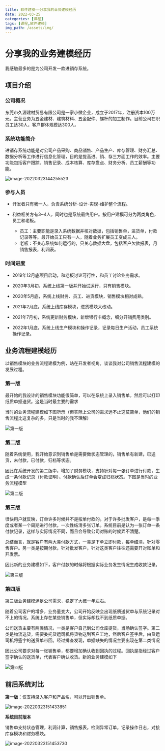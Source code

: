 ```yaml
---
title: 软件建模——分享我的业务建模经历
date: 2022-03-25
categories: [课程]
tags: [课程,软件建模]   
img_path: /assets/img/
---
```


# 分享我的业务建模经历

我感触最多的是为公司开发一款进销存系统。

## 项目介绍

### **公司概况**

东莞市久源建材贸易有限公司是一家小微企业，成立于2017年，注册资本100万元。主营业务为五金建材、建筑材料、五金配件、螺杆的加工制作。目前公司在职员工达30人，客户群体规模达300人。

### **系统功能简介**

进销存系统功能是对公司产品采购、商品销售、产品生产、库存管理、财务汇总、数据分析等工作进行信息化管理，目的是提高进、销、存三方面工作的效率。主要功能包括客户跟踪、销售记录、成本核算、库存盘点、财务分析、员工薪酬等功能。

![image-20220323144255523](故事.assets/image-20220323144255523.png)

### **参与人员**

- 开发者只有我一人，负责系统分析-设计-实现-维护整个流程。

- 利益相关方有3~4人，同时也是系统最终用户。按用户建模可分为两类角色，员工和老板。

  - 员工：主要职能是录入系统数据并核对数据，包括销售单，进货单，付款记录等等。最开始员工只有一人，随着业务扩展员工变成三人。
  - 老板：不关心系统如何运行的，只关心数据大盘，包括客户欠款报表，月销售报表，利润表。

### **时间进度**

- 2019年12月底项目启动，和老板讨论可行性，和员工讨论业务需求。

- 2020年3月初，系统上线第一版并开始试运行，只有销售模块。
- 2020年5月底，系统上线财务、员工、进货模块，销售模块相对成熟。
- 2021年2月底，系统上线库存模块，进货模块大改动。
- 2021年7月初，系统更新财务模块，新增银行卡概念，细分开销费用类别。
- 2022年1月底，系统上线生产模块和操作记录，记录每日生产活动，员工系统操作记录。

## 业务流程建模经历

以销售模块的业务流程建模为例，站在开发者视角，谈谈我对公司销售流程建模的发展过程。

### 第一版

最开始的我设计的销售模块功能很简单，可以在系统上录入销售单，然后可以打印纸质单据送货。这是当时最主要的需求

当时的业务流程建模如下图所示（但实际上公司的需求远不止这莫简单，他们的销售流程比这复杂的多，只是当时的我不理解）

![第一版](故事.assets/第一版.png)

### 第二版

随着系统使用，我开始意识到销售单是需要做状态管理的，销售单有新建，已送货，未付款，已付款，归档等状态。

因此在系统开发的第二版中，增加了财务模块，支持针对每一张订单进行付款，生成一条付款记录（付款证明）。付款确认后订单会变成归档状态。下图是当时的业务流程模型

![第二版](故事.assets/第二版.png)

### 第三版

很快用户就反映，订单许多时候并不是按单付款的。对于许多批发客户，是每一季度或者某一个周期进行付款，一次性结清多张订单。系统目前是认为一张订单一条付款记录，这样与实际情况不同，而且会导致公司对账的时候弄不清楚。

总结而言，就是客户有两大类付款方式，一类是下单立即付款，每单结清，针对零售客户。另一类是按期付款，针对批发客户，针对这类客户往往还需要开对账单和开发票。

因此新的业务建模如下，客户付款的时候将根据实际业务发生情况生成收款记录。

![第三版](故事.assets/第三版.png)



### 第四版

第三版业务建模满足公司需求，稳定了大概一年左右。

随着公司客户的增多，业务量变大，公司开始反映会出现纸质送货单与系统记录对不上的情况。系统上存在某些销售单，但实际却找不到纸质单据。

公司送货主要有两类情况，一类是客户自己到公司仓库提货，当场确认签字。第二类是物流送货，需要委托货运司机将货物送到客户工地，然后客户签字后，由货运司机将签字的送货单带回。经过排查发现，单据缺失的情况主要出现在第二类情况

因此公司要求对每一张销售单，都要增加确认收到回执的过程。回执是指经过客户签字确认的送货单，代表客户确认收货。新的业务建模如下

![第四版](故事.assets/第四版-1648033563210.png)

## 前后系统对比

**第一版**：仅支持录入客户和产品名，可以开出销售单。

![image-20220323151433851](故事.assets/image-20220323151433851.png)

  **系统目前版本**

销售单支持状态管理，利润计算，销售报表，检测异常订单，记录操作日志，对接库存模块和财务模块。

![image-20220323151453730](故事.assets/image-20220323151453730.png)
